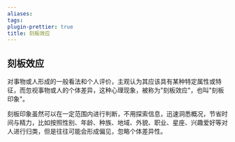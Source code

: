 ```yaml
---
aliases: 
tags: 
plugin-prettier: true
title: 刻板效应
---
```

## 刻板效应

对事物或人形成的一般看法和个人评价，主观认为其应该具有某种特定属性或特征，而忽视事物或人的个体差异，这种心理现象，被称为"刻板效应"，也叫"刻板印象"。

刻板印象虽然可以在一定范围内进行判断，不用探索信息，迅速洞悉概况，节省时间与精力，比如按照性别、年龄、种族、地域、外貌、职业、星座、兴趣爱好等对人进行归类，但是往往可能会形成偏见，忽略个体差异性。
